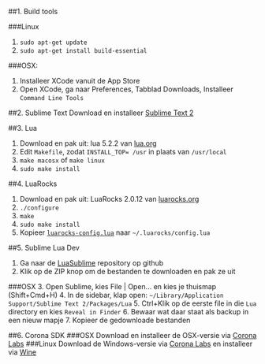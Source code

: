 ##1. Build tools

###Linux
1. `sudo apt-get update`
2. `sudo apt-get install build-essential`

###OSX:
1. Installeer XCode vanuit de App Store
2. Open XCode, ga naar Preferences, Tabblad Downloads, Installeer `Command Line Tools`

##2. Sublime Text
Download en installeer [Sublime Text 2](http://www.sublimetext.com/2)

##3. Lua
1. Download en pak uit: lua 5.2.2 van [lua.org](http://www.lua.org/ftp/)
2. Edit `Makefile`, zodat `INSTALL_TOP= /usr` in plaats van `/usr/local`
3. `make macosx` of `make linux`
4. `sudo make install`

##4. LuaRocks
1. Download en pak uit: LuaRocks 2.0.12 van [luarocks.org](http://luarocks.org/releases/)
2. `./configure`
3. `make`
4. `sudo make install`
5. Kopieer [`luarocks-config.lua`](https://github.com/Pixelrocket/ZAPP/blob/master/doc/ontwikkelomgeving/luarocks-config.lua) naar `~/.luarocks/config.lua`

##5. Sublime Lua Dev
1. Ga naar de [LuaSublime](https://github.com/rorydriscoll/LuaSublime) repository op github
2. Klik op de ZIP knop om de bestanden te downloaden en pak ze uit

###OSX
3. Open Sublime, kies File | Open... en kies je thuismap (Shift+Cmd+H)
4. In de sidebar, klap open: `~/Library/Application Support/Sublime Text 2/Packages/Lua`
5. Ctrl+Klik op de eerste file in die `Lua` directory en kies `Reveal in Finder`
6. Bewaar wat daar staat als backup in een nieuw mapje
7. Kopieer de gedownloade bestanden

##6. Corona SDK
###OSX
Download en installeer de OSX-versie via [Corona Labs](http://www.coronalabs.com/products/corona-sdk/)
###Linux
Download de Windows-versie via [Corona Labs](http://www.coronalabs.com/products/corona-sdk/) en installeer via [Wine](http://www.winehq.org/)
